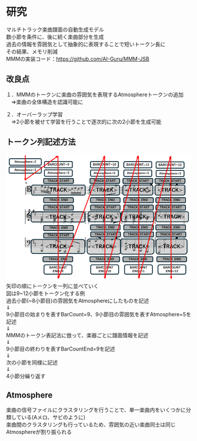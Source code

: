# 研究
マルチトラック楽曲譜面の自動生成モデル<br>
数小節を条件に、後に続く楽曲部分を生成<br>
過去の情報を雰囲気として抽象的に表現することで短いトークン長に<br>
その結果、メモリ削減<br>
MMMの実装コード：https://github.com/AI-Guru/MMM-JSB<br>

## 改良点
１．MMMのトークンに楽曲の雰囲気を表現するAtmosphereトークンの追加<br>
　⇒楽曲の全体構造を認識可能に<br>
 
２．オーバーラップ学習<br>
　⇒2小節を被せて学習を行うことで逐次的に次の2小節を生成可能<br>

## トークン列記述方法
![Logo](images/Create_token.png)
矢印の順にトークンを一列に並べていく<br>
図は9~12小節をトークン化する例<br>
過去小節(~8小節目)の雰囲気をAtmosphereにしたものを記述<br>
⇓<br>
9小節目の始まりを表すBarCount=9、9小節目の雰囲気を表すAtmosphere=5を記述<br>
⇓<br>
MMMのトークン表記法に倣って、楽器ごとに譜面情報を記述<br>
⇓<br>
9小節目の終わりを表すBarCountEnd=9を記述<br>
⇓<br>
次の小節を同様に記述<br>
⇓<br>
4小節分繰り返す<br>

## Atmosphere
楽曲の信号ファイルにクラスタリングを行うことで、単一楽曲内をいくつかに分類している(Aメロ、サビのように)<br>
楽曲間のクラスタリングも行っているため、雰囲気の近い楽曲同士は同じAtmosphereが割り振られる<br>
